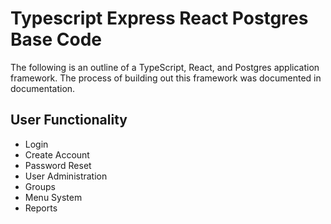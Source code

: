 # Typescript Express React Postgres Base Code

The following is an outline of a TypeScript, React, and Postgres application framework.  The process of building out this framework was documented in documentation.

## User Functionality

- Login
- Create Account
- Password Reset
- User Administration
- Groups
- Menu System
- Reports